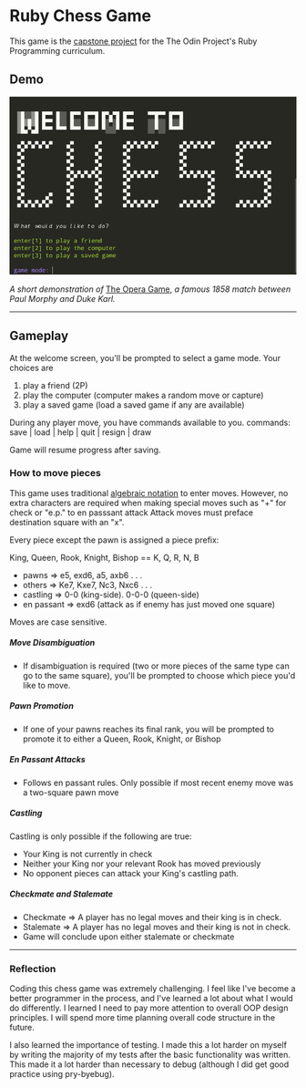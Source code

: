 # Ruby Chess Game

This game is the [capstone project](https://www.theodinproject.com/courses/ruby-programming/lessons/ruby-final-project?ref=lnav) for the The Odin Project's Ruby Programming curriculum.

## Demo

![demo gif of classic 1858 game of Paul Morphy vs Duke Karl](demo/demo.gif)


*A short demonstration of* [The Opera Game](https://www.chess.com/terms/opera-game-chess), *a famous 1858 match between Paul Morphy and Duke Karl.*

***

## Gameplay

At the welcome screen, you'll be prompted to select a game mode. Your choices are

1. play a friend (2P)
2. play the computer (computer makes a random move or capture)
3. play a saved game (load a saved game if any are available)

During any player move, you have commands available to you.
commands: save | load | help | quit | resign | draw

Game will resume progress after saving.

### How to move pieces

This game uses traditional [algebraic notation](https://en.wikipedia.org/wiki/Algebraic_notation_(chess)) to enter moves. However, no extra characters are required when making special moves such as "+" for check or "e.p." to en passsant attack
Attack moves must preface destination square with an "x".

Every piece except the pawn is assigned a piece prefix:

  King, Queen, Rook, Knight, Bishop == K, Q, R, N, B

  - pawns      =>   e5, exd6, a5, axb6 . . .
  - others     =>   Ke7, Kxe7, Nc3, Nxc6 . . .
  - castling   =>   0-0 (king-side). 0-0-0 (queen-side)
  - en passant =>   exd6 (attack as if enemy has just moved one square)
      

Moves are case sensitive.

##### Move Disambiguation

- If disambiguation is required (two or more pieces of the same type can go to the same square), you'll be prompted to choose which piece you'd like to move.

##### Pawn Promotion

- If one of your pawns reaches its final rank, you will be prompted to promote it to either a Queen, Rook, Knight, or Bishop

##### En Passant Attacks

- Follows en passant rules. Only possible if most recent enemy move was a two-square pawn move

##### Castling

Castling is only possible if the following are true:

- Your King is not currently in check
- Neither your King nor your relevant Rook has moved previously
- No opponent pieces can attack your King's castling path.

##### Checkmate and Stalemate

- Checkmate => A player has no legal moves and their king is in check.
- Stalemate => A player has no legal moves and their king is not in check.
- Game will conclude upon either stalemate or checkmate

***

### Reflection

Coding this chess game was extremely challenging. I feel like I've become a better programmer in the process, and I've learned a lot about what I would do differently. I learned I need to pay more attention to overall OOP design principles. I will spend more time planning overall code structure in the future. 

I also learned the importance of testing. I made this a lot harder on myself by writing the majority of my tests after the basic functionality was written. This made it a lot harder than necessary to debug (although I did get good practice using pry-byebug).
